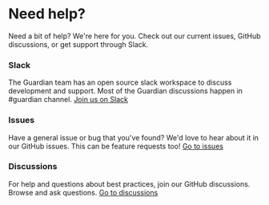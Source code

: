 # Need help?

Need a bit of help? We're here for you. Check out our current issues, GitHub discussions, or get support through Slack.

### Slack

The Guardian team has an open source slack workspace to discuss development and support. Most of the Guardian discussions happen in #guardian channel.
[Join us on Slack](https://raystack-community.slack.com/)

### Issues

Have a general issue or bug that you've found? We'd love to hear about it in our GitHub issues. This can be feature requests too!
[Go to issues](https://github.com/raystack/guardian/issues)

### Discussions

For help and questions about best practices, join our GitHub discussions. Browse and ask questions.
[Go to discussions](https://github.com/orgs/raystack/discussions)
